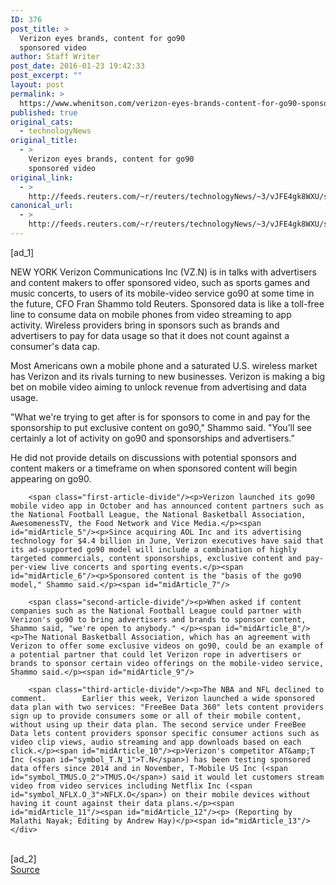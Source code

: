 ```yaml
---
ID: 376
post_title: >
  Verizon eyes brands, content for go90
  sponsored video
author: Staff Writer
post_date: 2016-01-23 19:42:33
post_excerpt: ""
layout: post
permalink: >
  https://www.whenitson.com/verizon-eyes-brands-content-for-go90-sponsored-video/
published: true
original_cats:
  - technologyNews
original_title:
  - >
    Verizon eyes brands, content for go90
    sponsored video
original_link:
  - >
    http://feeds.reuters.com/~r/reuters/technologyNews/~3/vJFE4gk8WXU/story01.htm
canonical_url:
  - >
    http://feeds.reuters.com/~r/reuters/technologyNews/~3/vJFE4gk8WXU/story01.htm
---
```

 [ad_1]
<br><div id="articleText">
<span id="midArticle_start"/>

<span id="midArticle_0"/><span class="focusParagraph" readability="8"><p><span class="articleLocation">NEW YORK</span> Verizon Communications Inc (<span id="symbol_VZ.N_0">VZ.N</span>) is in talks with advertisers and content makers to offer sponsored video, such as sports games and music concerts, to users of its mobile-video service go90 at some time in the future, CFO Fran Shammo told Reuters.    Sponsored data is like a toll-free line to consume data on mobile phones from video streaming to app activity. Wireless providers bring in sponsors such as brands and advertisers to pay for data usage so that it does not count against a consumer's data cap.</p></span><span id="midArticle_1"/><p>Most Americans own a mobile phone and a saturated U.S. wireless market has Verizon and its rivals turning to new businesses. Verizon is making a big bet on mobile video aiming to unlock revenue from advertising and data usage. </p><span id="midArticle_2"/><p>"What we're trying to get after is for sponsors to come in and pay for the sponsorship to put exclusive content on go90," Shammo said. "You’ll see certainly a lot of activity on go90 and sponsorships and advertisers.”</p><span id="midArticle_3"/><p>He did not provide details on discussions with potential sponsors and content makers or a timeframe on when sponsored content will begin appearing on go90. </p><span id="midArticle_4"/>
        
        <span class="first-article-divide"/><p>Verizon launched its go90 mobile video app in October and has announced content partners such as the National Football League, the National Basketball Association, AwesomenessTV, the Food Network and Vice Media.</p><span id="midArticle_5"/><p>Since acquiring AOL Inc and its advertising technology for $4.4 billion in June, Verizon executives have said that its ad-supported go90 model will include a combination of highly targeted commercials, content sponsorships, exclusive content and pay-per-view live concerts and sporting events.</p><span id="midArticle_6"/><p>Sponsored content is the "basis of the go90 model," Shammo said.</p><span id="midArticle_7"/>
        
        <span class="second-article-divide"/><p>When asked if content companies such as the National Football League could partner with Verizon's go90 to bring advertisers and brands to sponsor content, Shammo said, "we're open to anybody." </p><span id="midArticle_8"/><p>The National Basketball Association, which has an agreement with Verizon to offer some exclusive videos on go90, could be an example of a potential partner that could let Verizon rope in advertisers or brands to sponsor certain video offerings on the mobile-video service, Shammo said.</p><span id="midArticle_9"/>
        
        <span class="third-article-divide"/><p>The NBA and NFL declined to comment.        Earlier this week, Verizon launched a wide sponsored data plan with two services: "FreeBee Data 360" lets content providers sign up to provide consumers some or all of their mobile content, without using up their data plan. The second service under FreeBee Data lets content providers sponsor specific consumer actions such as video clip views, audio streaming and app downloads based on each click.</p><span id="midArticle_10"/><p>Verizon's competitor AT&amp;T Inc (<span id="symbol_T.N_1">T.N</span>) has been testing sponsored data offers since 2014 and in November, T-Mobile US Inc (<span id="symbol_TMUS.O_2">TMUS.O</span>) said it would let customers stream video from video services including Netflix Inc (<span id="symbol_NFLX.O_3">NFLX.O</span>) on their mobile devices without having it count against their data plans.</p><span id="midArticle_11"/><span id="midArticle_12"/><p> (Reporting by Malathi Nayak; Editing by Andrew Hay)</p><span id="midArticle_13"/></div>
<br>[ad_2]
<br><a href="http://feeds.reuters.com/~r/reuters/technologyNews/~3/vJFE4gk8WXU/story01.htm">Source </a>